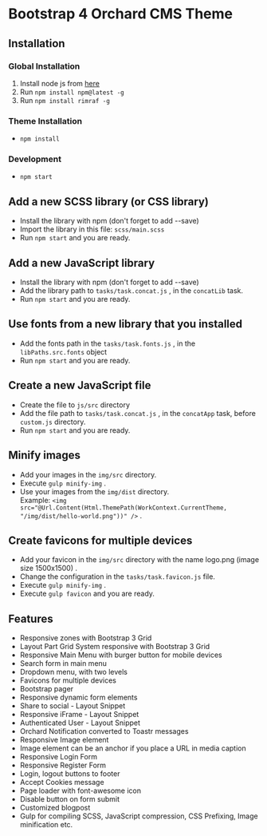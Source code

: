 # Bootstrap 4 Orchard CMS Theme

## Installation
### Global Installation
1. Install node js from [here](https://nodejs.org/en/download)
2. Run `npm install npm@latest -g`
3. Run `npm install rimraf -g`

### Theme Installation
+ `npm install`

### Development
+ `npm start`

## Add a new SCSS library (or CSS library)
+ Install the library with npm (don't forget to add --save)
+ Import the library in this file: `scss/main.scss`
+ Run `npm start` and you are ready.

## Add a new JavaScript library
+ Install the library with npm (don't forget to add --save)
+ Add the library path to `tasks/task.concat.js` , in the `concatLib` task.
+ Run `npm start` and you are ready.

## Use fonts from a new library that you installed
+ Add the fonts path in the `tasks/task.fonts.js` , in the `libPaths.src.fonts` object
+ Run `npm start` and you are ready.

## Create a new JavaScript file
+ Create the file to `js/src` directory
+ Add the file path to `tasks/task.concat.js` , in the `concatApp` task, before `custom.js` directory.
+ Run `npm start` and you are ready.

## Minify images
+ Add your images in the `img/src` directory.
+ Execute `gulp minify-img` .
+ Use your images from the `img/dist` directory.  
  Example: `<img src="@Url.Content(Html.ThemePath(WorkContext.CurrentTheme, "/img/dist/hello-world.png"))" />` .

## Create favicons for multiple devices
+ Add your favicon in the `img/src` directory with the name logo.png (image size 1500x1500) .
+ Change the configuration in the `tasks/task.favicon.js` file.
+ Execute `gulp minify-img` .
+ Execute `gulp favicon` and you are ready.

## Features
+ Responsive zones with Bootstrap 3 Grid
+ Layout Part Grid System responsive with Bootstrap 3 Grid
+ Responsive Main Menu with burger button for mobile devices
+ Search form in main menu
+ Dropdown menu, with two levels
+ Favicons for multiple devices
+ Bootstrap pager
+ Responsive dynamic form elements
+ Share to social - Layout Snippet
+ Responsive iFrame - Layout Snippet
+ Authenticated User - Layout Snippet
+ Orchard Notification converted to Toastr messages
+ Responsive Image element
+ Image element can be an anchor if you place a URL in media caption
+ Responsive Login Form
+ Responsive Register Form
+ Login, logout buttons to footer
+ Accept Cookies message
+ Page loader with font-awesome icon
+ Disable button on form submit
+ Customized blogpost
+ Gulp for compiling SCSS, JavaScript compression, CSS Prefixing, Image minification etc.
